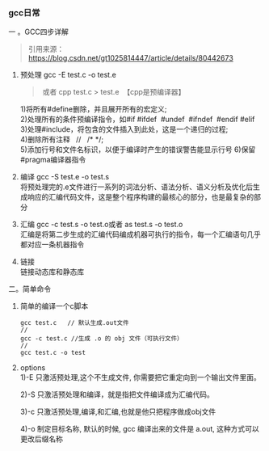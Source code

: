 ### gcc日常
一 。GCC四步详解  
>引用来源：https://blog.csdn.net/gt1025814447/article/details/80442673

1. 预处理 
gcc -E  test.c   -o test.e 
    > 或者 cpp test.c > test.e  【cpp是预编译器】  

    1)将所有#define删除，并且展开所有的宏定义;  
    2)处理所有的条件预编译指令，如#if #ifdef  #undef  #ifndef  #endif #elif
    3)处理#include，将包含的文件插入到此处，这是一个递归的过程;   
    4)删除所有注释   //   /* */;  
    5)添加行号和文件名标识，以便于编译时产生的错误警告能显示行号
    6)保留#pragma编译器指令
    
2. 编译
gcc  -S  test.e   -o  test.s    
将预处理完的.e文件进行一系列的词法分析、语法分析、语义分析及优化后生成响应的汇编代码文件，这是整个程序构建的最核心的部分，也是最复杂的部分

3. 汇编
gcc  -c  test.s  -o  test.o或者 as  test.s -o  test.o     
    汇编是将第二步生成的汇编代码编成机器可执行的指令，每一个汇编语句几乎都对应一条机器指令
4. 链接   
   链接动态库和静态库



二。简单命令
1. 简单的编译一个c脚本
    ```
    gcc test.c   // 默认生成.out文件
    //
    gcc -c test.c //生成 .o 的 obj 文件（可执行文件）
    //
    gcc test.c -o test
    ```

2. options    
    1)-E
    只激活预处理,这个不生成文件, 你需要把它重定向到一个输出文件里面。  

    2)-S
    只激活预处理和编译，就是指把文件编译成为汇编代码。   

    3)-c
    只激活预处理,编译,和汇编,也就是他只把程序做成obj文件   

    4)-o
    制定目标名称, 默认的时候, gcc 编译出来的文件是 a.out, 这种方式可以更改后缀名称  